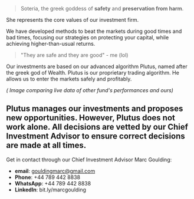
> Soteria, the greek goddess of __safety__ and __preservation from harm__.

She represents the core values of our investment firm.

We have developed methods to beat the markets during good times and bad times, focusing our strategies on protecting your capital, while achieving higher-than-usual returns.

> "They are safe and they are good" - me (lol)

Our investments are based on our advanced algorithm Plutus, named after the greek god of Wealth.
 Plutus is our proprietary trading algorithm.
 He allows us to enter the markets safely and profitably.

_( Image comparing live data of other fund's performances and ours)_

Plutus manages our investments and proposes new opportunities. However, Plutus does not work alone. All decisions are vetted by our Chief Investment Advisor to ensure correct decisions are made at all times.
---

Get in contact through our Chief Investment Advisor Marc Goulding:

- __email__: gouldingmarc@gmail.com
- __Phone__: +44 789 442 8838
- __WhatsApp__: +44 789 442 8838
- __LinkedIn__: bit.ly/marcgoulding
